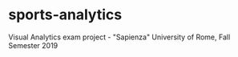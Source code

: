 # sports-analytics
Visual Analytics exam project - "Sapienza" University of Rome, Fall Semester 2019
